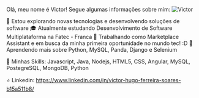 Olá, meu nome é Victor!
Segue algumas informações sobre mim: 
![Victor](https://github-readme-stats.vercel.app/api?username=anuraghazra&show_icons=true&theme=radical)


🤔 Estou explorando novas tecnologias e desenvolvendo soluções de software
🎓 Atualmente estudando Desenvolvimento de Software Multiplataforma na Fatec - Franca
💼 Trabalhando como Marketplace Assistant e em busca da minha primeira oportunidade no mundo tec! :D
🌱 Aprendendo mais sobre Python, MySQL, Panda, Django e Selenium

🚀 Minhas Skills:
Javascript, Java, Nodejs, HTML5, CSS, Angular, MySQL, PostegreSQL, MongoDB, Python

⭐ Linkedin: https://www.linkedin.com/in/victor-hugo-ferreira-soares-b15a511b8/
